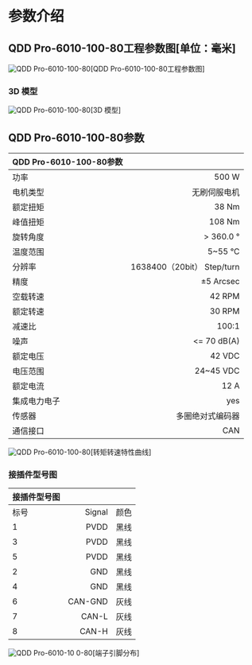 # 参数介绍 
## QDD Pro-6010-100-80工程参数图[单位：毫米]
![QDD Pro-6010-100-80](   )[QDD Pro-6010-100-80工程参数图]
### 3D 模型
![QDD Pro-6010-100-80](   )[3D 模型]




## QDD Pro-6010-100-80参数

| QDD Pro-6010-100-80参数|   |     
| --------   | -----:  |
| 功率| 	500 W| 
| 电机类型	| 无刷伺服电机| 
| 额定扭矩	| 38 Nm| 
| 峰值扭矩	| 108 Nm| 
| 旋转角度	| > 360.0 °| 
| 温度范围| 	5~55 °C| 
| 分辨率	| 1638400（20bit） Step/turn| 
| 精度	| ±5 Arcsec| 
| 空载转速	| 42 RPM| 
| 额定转速	| 30 RPM| 
| 减速比| 	100:1| 
| 噪声	| <= 70 dB(A)| 
| 额定电压	| 42 VDC| 
| 电压范围	| 24~45 VDC| 
| 额定电流	| 12 A|
| 集成电力电子|	yes|
| 传感器|	多圈绝对式编码器|
| 通信接口	|CAN|



![QDD Pro-6010-100-80](   )[转矩转速特性曲线]




### 接插件型号图
| 接插件型号图|   |     |
| --------   | -----:  |:----: | 
| 标号| 	Signal	| 颜色	| 
| 1	| PVDD	| 黑线	| 
| 3| 	PVDD	| 黑线| 
| 5	| PVDD| 	黑线| 
| 2	| GND| 	黑线| 
| 4	| GND	| 黑线| 
| 6	| CAN-GND| 	灰线| 
| 7	| CAN-L	| 灰线| 
| 8| 	CAN-H	| 灰线| 




![QDD Pro-6010-10 0-80](   )[端子引脚分布]

